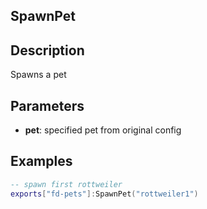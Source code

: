 ## SpawnPet

## Description

Spawns a pet

## Parameters

* **pet**: specified pet from original config

## Examples

```lua
-- spawn first rottweiler
exports["fd-pets"]:SpawnPet("rottweiler1")
```
